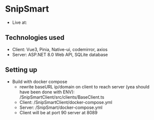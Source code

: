 # SnipSmart

- Live at:

## Technologies used
- Client: Vue3, Pinia, Native-ui, codemirror, axios
- Server: ASP.NET 8.0 Web API, SQLite database

## Setting up
- Build with docker compose
    - rewrite baseURL ip/domain on client to reach server (yea should have been done with ENV): /SnipSmartClient/src/clients/BaseClient.ts
    - Client: /SnipSmartClient/docker-compose.yml
    - Server: /SnipSmart/docker-compose.yml
    - Client will be at port 90 server at 8089

